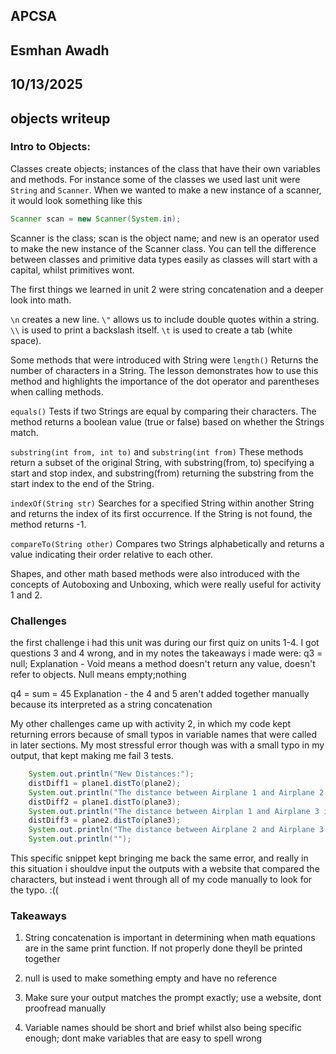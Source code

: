 ## APCSA
## Esmhan Awadh
## 10/13/2025
## objects writeup 

### Intro to Objects: 

Classes create objects; instances of the class that have their own variables and methods. For instance some of the classes we used last unit were ```String``` and ```Scanner```. When we wanted to make a new instance of a scanner, it would look something like this

```java
Scanner scan = new Scanner(System.in);
```
Scanner is the class; scan is the object name; and new is an operator used to make the new instance of the Scanner class. You can tell the difference between classes and primitive data types easily as classes will start with a capital, whilst primitives wont. 

The first things we learned in unit 2 were string concatenation and a deeper look into math. 

```\n``` creates a new line.
```\"``` allows us to include double quotes within a string.
```\\``` is used to print a backslash itself.
```\t``` is used to create a tab (white space).

Some methods that were introduced with String were 
```length()``` Returns the number of characters in a String. The lesson demonstrates how to use this method and highlights the importance of the dot operator and parentheses when calling methods.

```equals()``` Tests if two Strings are equal by comparing their characters. The method returns a boolean value (true or false) based on whether the Strings match.

```substring(int from, int to)``` and ```substring(int from)``` These methods return a subset of the original String, with substring(from, to) specifying a start and stop index, and substring(from) returning the substring from the start index to the end of the String.

```indexOf(String str)``` Searches for a specified String within another String and returns the index of its first occurrence. If the String is not found, the method returns -1.

```compareTo(String other)``` Compares two Strings alphabetically and returns a value indicating their order relative to each other.

Shapes, and other math based methods were also introduced with the concepts of Autoboxing and Unboxing, which were really useful for activity 1 and 2. 

### Challenges 

the first challenge i had this unit was during our first quiz on units 1-4. I got questions 3 and 4 wrong, and in my notes the takeaways i made were: 
q3 = null; 
Explanation - Void means a method doesn't return any value, doesn't refer to objects. Null means empty;nothing 

q4 = sum = 45
Explanation - the 4 and 5 aren't added together manually because its interpreted as a string concatenation

My other challenges came up with activity 2, in which my code kept returning errors because of small typos in variable names that were called in later sections. My most stressful error though was with a small typo in my output, that kept making me fail 3 tests. 

```java
    System.out.println("New Distances:");
    distDiff1 = plane1.distTo(plane2); 
    System.out.println("The distance between Airplane 1 and Airplane 2 is " + distDiff1 + " miles.");
    distDiff2 = plane1.distTo(plane3); 
    System.out.println("The distance between Airplan 1 and Airplane 3 is " + distDiff2 + " miles.");
    distDiff3 = plane2.distTo(plane3); 
    System.out.println("The distance between Airplane 2 and Airplane 3 is " + distDiff3 + " miles.");
    System.out.println("");
```

This specific snippet kept bringing me back the same error, and really in this situation i shouldve input the outputs with a website that compared the characters, but instead i went through all of my code manually to look for the typo. :((


### Takeaways

1. String concatenation is important in determining when math equations are in the same print function. If not properly done theyll be printed together
   
2. null is used to make something empty and have no reference
   
3. Make sure your output matches the prompt exactly; use a website, dont proofread manually
   
4. Variable names should be short and brief whilst also being specific enough; dont make variables that are easy to spell wrong  






